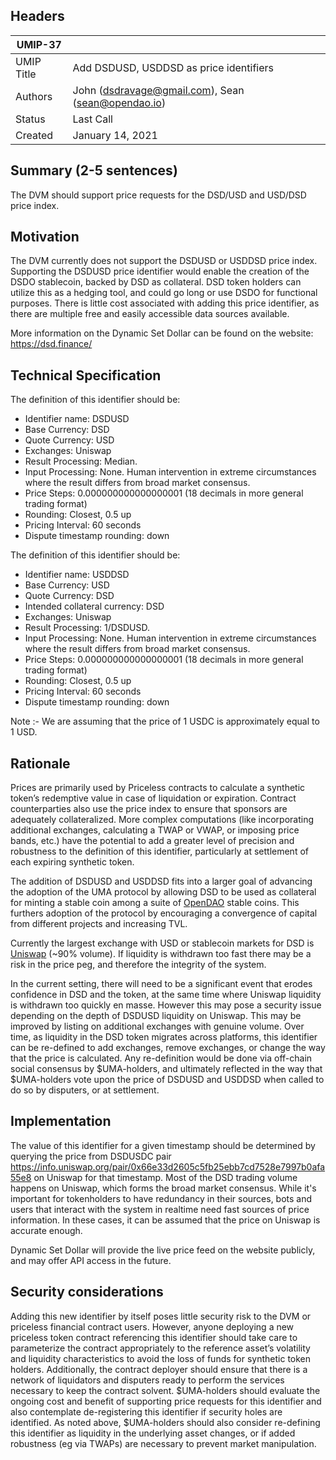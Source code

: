 ## Headers
| UMIP-37    |                                                                                                                                          |
|------------|------------------------------------------------------------------------------------------------------------------------------------------|
| UMIP Title | Add DSDUSD, USDDSD as price identifiers              |
| Authors    | John (dsdravage@gmail.com), Sean (sean@opendao.io) |
| Status     | Last Call                                                                                                                                    |
| Created    | January 14, 2021                                                                                                                           |

## Summary (2-5 sentences)
The DVM should support price requests for the DSD/USD and USD/DSD price index.

## Motivation
The DVM currently does not support the DSDUSD or USDDSD price index.
Supporting the DSDUSD price identifier would enable the creation of the DSDO stablecoin, backed by DSD as collateral. DSD token holders can utilize this as a hedging tool, and could go long or use DSDO for functional purposes.
There is little cost associated with adding this price identifier, as there are multiple free and easily accessible data sources available.

More information on the Dynamic Set Dollar can be found on the website: https://dsd.finance/

## Technical Specification
The definition of this identifier should be:
- Identifier name: DSDUSD
- Base Currency: DSD
- Quote Currency: USD
- Exchanges: Uniswap
- Result Processing: Median.
- Input Processing: None. Human intervention in extreme circumstances where the result differs from broad market consensus.
- Price Steps: 0.000000000000000001 (18 decimals in more general trading format)
- Rounding: Closest, 0.5 up
- Pricing Interval: 60 seconds
- Dispute timestamp rounding: down

The definition of this identifier should be:
- Identifier name: USDDSD
- Base Currency: USD
- Quote Currency: DSD
- Intended collateral currency: DSD
- Exchanges: Uniswap
- Result Processing: 1/DSDUSD.
- Input Processing: None. Human intervention in extreme circumstances where the result differs from broad market consensus.
- Price Steps: 0.000000000000000001 (18 decimals in more general trading format)
- Rounding: Closest, 0.5 up
- Pricing Interval: 60 seconds
- Dispute timestamp rounding: down

Note :- We are assuming that the price of 1 USDC is approximately equal to 1 USD.



## Rationale

Prices are primarily used by Priceless contracts to calculate a synthetic token’s redemptive value in case of liquidation or expiration. Contract counterparties also use the price index to ensure that sponsors are adequately collateralized. More complex computations (like incorporating additional exchanges, calculating a TWAP or VWAP, or imposing price bands, etc.) have the potential to add a greater level of precision and robustness to the definition of this identifier, particularly at settlement of each expiring synthetic token.

The addition of DSDUSD  and USDDSD fits into a larger goal of advancing the adoption of the UMA protocol by allowing DSD to be used as collateral for minting a stable coin among a suite of [OpenDAO](https://opendao.io) stable coins. This furthers adoption of the protocol by encouraging a convergence of capital from different projects and increasing TVL.

Currently the largest exchange with USD or stablecoin markets for DSD is [Uniswap](https://info.uniswap.org/pair/0x66e33d2605c5fb25ebb7cd7528e7997b0afa55e8) (~90% volume). If liquidity is withdrawn too fast there may be a risk in the price peg, and therefore the integrity of the system.

In the current setting, there will need to be a significant event that erodes confidence in DSD and the token, at the same time where Uniswap liquidity is withdrawn too quickly en masse. However this may pose a security issue depending on the depth of DSDUSD liquidity on Uniswap. This may be improved by listing on additional exchanges with genuine volume.
Over time, as liquidity in the DSD token migrates across platforms, this identifier can be re-defined to add exchanges, remove exchanges, or change the way that the price is calculated. Any re-definition would be done via off-chain social consensus by $UMA-holders, and ultimately reflected in the way that $UMA-holders vote upon the price of DSDUSD and USDDSD when called to do so by disputers, or at settlement.



## Implementation

The value of this identifier for a given timestamp should be determined by querying the price from DSDUSDC pair https://info.uniswap.org/pair/0x66e33d2605c5fb25ebb7cd7528e7997b0afa55e8 on Uniswap for that timestamp. Most of the DSD trading volume happens on Uniswap, which forms the broad market consensus. 
While it's important for tokenholders to have redundancy in their sources, bots and users that interact with the system in realtime need fast sources of price information. In these cases, it can be assumed that the price on Uniswap is accurate enough.

Dynamic Set Dollar will provide the live price feed on the website publicly, and may offer API access in the future.

## Security considerations
Adding this new identifier by itself poses little security risk to the DVM or priceless financial contract users. However, anyone deploying a new priceless token contract referencing this identifier should take care to parameterize the contract appropriately to the reference asset’s volatility and liquidity characteristics to avoid the loss of funds for synthetic token holders. Additionally, the contract deployer should ensure that there is a network of liquidators and disputers ready to perform the services necessary to keep the contract solvent.
$UMA-holders should evaluate the ongoing cost and benefit of supporting price requests for this identifier and also contemplate de-registering this identifier if security holes are identified. As noted above, $UMA-holders should also consider re-defining this identifier as liquidity in the underlying asset changes, or if added robustness (eg via TWAPs) are necessary to prevent market manipulation.